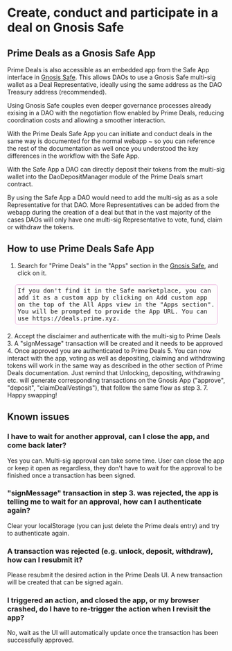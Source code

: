 # Create, conduct and participate in a deal on Gnosis Safe

## Prime Deals as a Gnosis Safe App

Prime Deals is also accessible as an embedded app from the Safe App interface in [Gnosis Safe](https://gnosis-safe.io/). This allows DAOs to use a Gnosis Safe multi-sig wallet as a Deal Representative, ideally using the same address as the DAO Treasury address (recommended).

Using Gnosis Safe couples even deeper governance processes already exising in a DAO with the negotiation flow enabled by Prime Deals, reducing coordination costs and allowing a smoother interaction.

With the Prime Deals Safe App you can initiate and conduct deals in the same way is documented for the normal webapp ~ so you can reference the rest of the documentation as well once you understood the key differences in the workflow with the Safe App.

With the Safe App a DAO can directly deposit their tokens from the multi-sig wallet into the DaoDepositManager module of the Prime Deals smart contract.

By using the Safe App a DAO would need to add the multi-sig as as a sole Representative for that DAO. More Representatives can be added from the webapp during the creation of a deal but that in the vast majority of the cases DAOs will only have one multi-sig Representative to vote, fund, claim or withdraw the tokens.

## How to use Prime Deals Safe App
1. Search for "Prime Deals" in the "Apps" section in the [Gnosis Safe](https://gnosis-safe.io/), and click on it.
<div class="sample"; style="border: 1px solid #EBA7DA; border-radius: 5px; padding: 5px;font-family: monospace; margin: 18px;">If you don't find it in the Safe marketplace, you can add it as a custom app by clicking on <kbd>Add custom app</kbd> on the top of the All Apps view in the "Apps section". You will be prompted to provide the App URL. You can use https://deals.prime.xyz.</div>
2. Accept the disclaimer and authenticate with the multi-sig to Prime Deals
3. A "signMessage" transaction will be created and it needs to be approved
4. Once approved you are authenticated to Prime Deals
5. You can now interact with the app, voting as well as depositing, claiming and withdrawing tokens will work in the same way as described in the other section of Prime Deals documentation. Just remind that Unlocking, depositing, withdrawing etc. will generate corresponding transactions on the Gnosis App ("approve", "deposit", "claimDealVestings"), that follow the same flow as step 3.
7. Happy swapping!


## Known issues
### I have to wait for another approval, can I close the app, and come back later?
Yes you can. Multi-sig approval can take some time. User can close the app or keep it open as regardless, they don't have to wait for the approval to be finished once a transaction has been signed.

### "signMessage" transaction in step 3. was rejected, the app is telling me to wait for an approval, how can I authenticate again?
Clear your localStorage (you can just delete the Prime deals entry) and try to authenticate again.

### A transaction was rejected (e.g. unlock, deposit, withdraw), how can I resubmit it?
Please resubmit the desired action in the Prime Deals UI. A new transaction will be created that can be signed again.

### I triggered an action, and closed the app, or my browser crashed, do I have to re-trigger the action when I revisit the app?
No, wait as the UI will automatically update once the transaction has been successfully approved.

